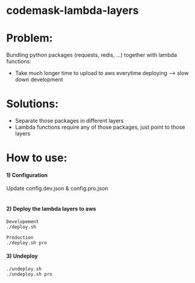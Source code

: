 # codemask-lambda-layers

# Problem:
Bundling python packages (requests, redis, ...) together with lambda functions:
- Take much longer time to upload to aws everytime deploying --> slow down development

# Solutions:
- Separate those packages in different layers
- Lambda functions require any of those packages, just point to those layers

# How to use:

#### **1) Configuration**
Update config.dev.json & config.pro.json
<br/><br/>

#### **2) Deploy the lambda layers to aws**

```
Developement
./deploy.sh
```

```
Production
./deploy.sh pro
```

#### **3) Undeploy**

```
./undeploy.sh
./undeploy.sh pro 
```